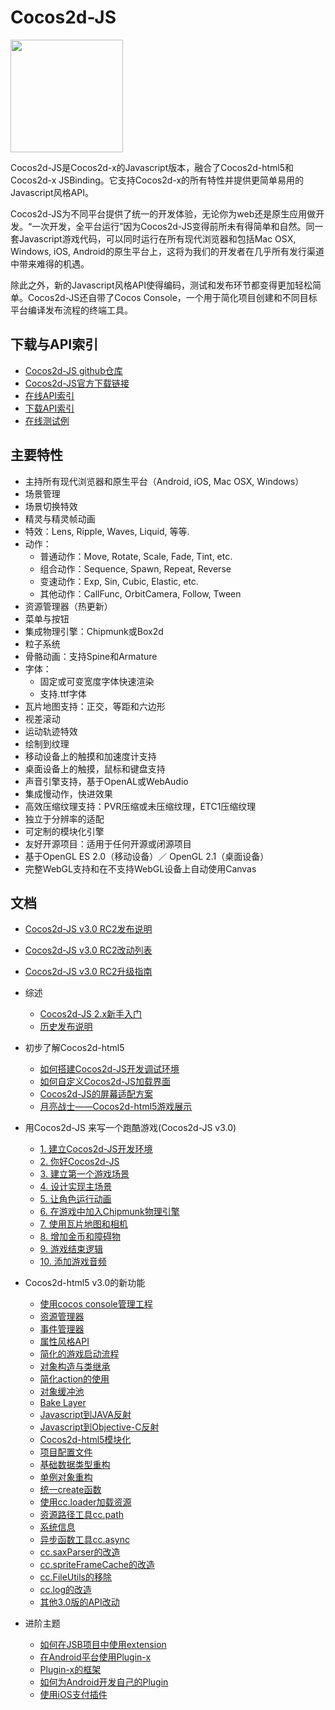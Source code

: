 # Cocos2d-JS

<img src="http://www.cocos2d-x.org/attachments/download/1508" height=180> 

Cocos2d-JS是Cocos2d-x的Javascript版本，融合了Cocos2d-html5和Cocos2d-x JSBinding。它支持Cocos2d-x的所有特性并提供更简单易用的Javascript风格API。

Cocos2d-JS为不同平台提供了统一的开发体验，无论你为web还是原生应用做开发。“一次开发，全平台运行”因为Cocos2d-JS变得前所未有得简单和自然。同一套Javascript游戏代码，可以同时运行在所有现代浏览器和包括Mac OSX, Windows, iOS, Android的原生平台上，这将为我们的开发者在几乎所有发行渠道中带来难得的机遇。

除此之外，新的Javascript风格API使得编码，测试和发布环节都变得更加轻松简单。Cocos2d-JS还自带了Cocos Console，一个用于简化项目创建和不同目标平台编译发布流程的终端工具。

## 下载与API索引

- [Cocos2d-JS github仓库](http://github.com/cocos2d/cocos2d-js/)
- [Cocos2d-JS官方下载链接](http://www.cocos2d-x.org/download)
- [在线API索引](http://www.cocos2d-x.org/wiki/Reference)
- [下载API索引](http://www.cocos2d-x.org/filedown/Cocos2d-JS-v3.0-beta-API.zip)
- [在线测试例](http://cocos2d-x.org/js-tests/)

## 主要特性

* 主持所有现代浏览器和原生平台（Android, iOS, Mac OSX, Windows）
* 场景管理
* 场景切换特效
* 精灵与精灵帧动画
* 特效：Lens, Ripple, Waves, Liquid, 等等.
* 动作：
    * 普通动作：Move, Rotate, Scale, Fade, Tint, etc.
    * 组合动作：Sequence, Spawn, Repeat, Reverse
    * 变速动作：Exp, Sin, Cubic, Elastic, etc.
    * 其他动作：CallFunc, OrbitCamera, Follow, Tween
* 资源管理器（热更新）
* 菜单与按钮
* 集成物理引擎：Chipmunk或Box2d
* 粒子系统
* 骨骼动画：支持Spine和Armature
* 字体：
    * 固定或可变宽度字体快速渲染
    * 支持.ttf字体
* 瓦片地图支持：正交，等距和六边形
* 视差滚动
* 运动轨迹特效
* 绘制到纹理
* 移动设备上的触摸和加速度计支持
* 桌面设备上的触摸，鼠标和键盘支持
* 声音引擎支持，基于OpenAL或WebAudio
* 集成慢动作，快进效果
* 高效压缩纹理支持：PVR压缩或未压缩纹理，ETC1压缩纹理
* 独立于分辨率的适配
* 可定制的模块化引擎
* 友好开源项目：适用于任何开源或闭源项目
* 基于OpenGL ES 2.0（移动设备）／ OpenGL 2.1（桌面设备）
* 完整WebGL支持和在不支持WebGL设备上自动使用Canvas
   
## 文档

- [Cocos2d-JS v3.0 RC2发布说明](./release-notes/v3.0rc2/release-note/zh.md)
- [Cocos2d-JS v3.0 RC2改动列表](./release-notes/v3.0rc2/changelog/en.md)
- [Cocos2d-JS v3.0 RC2升级指南](./release-notes/v3.0rc0/upgrade-guide/zh.md)

- 综述
	- [Cocos2d-JS 2.x新手入门](./v2/getting-started_with-cocos2d-html5/zh.md)
	- [历史发布说明](./release-notes/zh.md)
	
- 初步了解Cocos2d-html5
    - [如何搭建Cocos2d-JS开发调试环境](./v2/setup-devenv/zh.md)
    - [如何自定义Cocos2d-JS加载界面](./v2/customize-loading-screen/zh.md)
    - [Cocos2d-JS的屏幕适配方案](./v2/resolution-policy-design/zh.md)
    - [月亮战士——Cocos2d-html5游戏展示](./v2/moonwarriors-cocos2d-html5-showcase/zh.md)
    
- 用Cocos2d-JS 来写一个跑酷游戏(Cocos2d-JS v3.0)
	- [1. 建立Cocos2d-JS开发环境](../../../tutorial/framework/html5/parkour-game-with-javascript-v3.0/chapter1/zh.md)
	- [2. 你好Cocos2d-JS](../../../tutorial/framework/html5/parkour-game-with-javascript-v3.0/chapter2/en.md)
	- [3. 建立第一个游戏场景](../../../tutorial/framework/html5/parkour-game-with-javascript-v3.0/chapter3/en.md)
	- [4. 设计实现主场景](../../../tutorial/framework/html5/parkour-game-with-javascript-v3.0/chapter4/en.md)
	- [5. 让角色运行动画](../../../tutorial/framework/html5/parkour-game-with-javascript-v3.0/chapter5/en.md)
	- [6. 在游戏中加入Chipmunk物理引擎](../../../tutorial/framework/html5/parkour-game-with-javascript-v3.0/chapter6/en.md)
	- [7. 使用瓦片地图和相机](../../../tutorial/framework/html5/parkour-game-with-javascript-v3.0/chapter7/en.md)
	- [8. 增加金币和障碍物](../../../tutorial/framework/html5/parkour-game-with-javascript-v3.0/chapter8/en.md)
	- [9. 游戏结束逻辑](../../../tutorial/framework/html5/parkour-game-with-javascript-v3.0/chapter9/en.md)
	- [10. 添加游戏音频](../../../tutorial/framework/html5/parkour-game-with-javascript-v3.0/chapter10/en.md)

- Cocos2d-html5 v3.0的新功能
    - [使用cocos console管理工程](./v2/cocos-console/zh.md)
    - [资源管理器](./v3/assets-manager/zh.md)
    - [事件管理器](./v3/eventManager/zh.md)
    - [属性风格API](./v3/getter-setter-api/zh.md)
    - [简化的游戏启动流程](./v3/cc-game/zh.md)
    - [对象构造与类继承](./v3/inheritance/zh.md)
    - [简化action的使用](./v3/cc-actions/zh.md)
    - [对象缓冲池](./v3/cc-pool/zh.md)
    - [Bake Layer](./v3/bake-layer/zh.md)
    - [Javascript到JAVA反射](./v3/reflection/zh.md)
    - [Javascript到Objective-C反射](./v3/reflection-oc/zh.md)
    - [Cocos2d-html5模块化](./v3/moduleconfig-json/zh.md)
    - [项目配置文件](./v3/project-json/zh.md)
    - [基础数据类型重构](./v3/basic-data/zh.md)
    - [单例对象重构](./v3/singleton-objs/zh.md)
    - [统一create函数](./v3/create-api/zh.md)
    - [使用cc.loader加载资源](./v3/cc-loader/zh.md)
    - [资源路径工具cc.path](./v3/cc-path/zh.md)
    - [系统信息](./v3/cc-sys/zh.md)
    - [异步函数工具cc.async](./v3/cc-async/zh.md)
    - [cc.saxParser的改造](./v3/cc-saxparser/zh.md)
    - [cc.spriteFrameCache的改造](./v3/cc-spriteframecache/zh.md)
    - [cc.FileUtils的移除](./v3/cc-fileutils/zh.md)
    - [cc.log的改造](./v3/cc-log/zh.md)
    - [其他3.0版的API改动](./v3/more-change-from-v2-to-v3/zh.md)
    
- 进阶主题
    - [如何在JSB项目中使用extension](./jsb/jsb-extension/zh.md)
    - [在Android平台使用Plugin-x](./jsb/plugin-x/how-to-use-plugin-x-on-android/zh.md)
    - [Plugin-x的框架](./jsb/plugin-x/plugin-x-architecture/zh.md)
    - [如何为Android开发自己的Plugin](./jsb/plugin-x/how-to-write-your-own-plugin-for-android/zh.md)
    - [使用iOS支付插件](./jsb/plugin-x/ios-iap/zh.md)